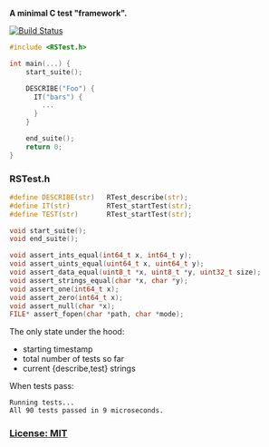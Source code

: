 **A minimal C test "framework".**

[![Build Status](https://secure.travis-ci.org/ReclaimSoftware/RSTest.png)](http://travis-ci.org/ReclaimSoftware/RSTest)


```c
#include <RSTest.h>

int main(...) {
    start_suite();

    DESCRIBE("Foo") {
      IT("bars") {
        ...
      }
    }

    end_suite();
    return 0;
}
```


### RSTest.h

```c
#define DESCRIBE(str)   RTest_describe(str);
#define IT(str)         RTest_startTest(str);
#define TEST(str)       RTest_startTest(str);

void start_suite();
void end_suite();

void assert_ints_equal(int64_t x, int64_t y);
void assert_uints_equal(uint64_t x, uint64_t y);
void assert_data_equal(uint8_t *x, uint8_t *y, uint32_t size);
void assert_strings_equal(char *x, char *y);
void assert_one(int64_t x);
void assert_zero(int64_t x);
void assert_null(char *x);
FILE* assert_fopen(char *path, char *mode);
```

The only state under the hood:

- starting timestamp
- total number of tests so far
- current {describe,test} strings

When tests pass:

    Running tests...
    All 90 tests passed in 9 microseconds.


### [License: MIT](LICENSE.txt)
